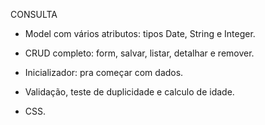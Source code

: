 CONSULTA 

- Model com vários atributos: tipos Date, String e Integer. 

- CRUD completo: form, salvar, listar, detalhar e remover.

- Inicializador: pra começar com dados.

- Validação, teste de duplicidade e calculo de idade.

- CSS.
